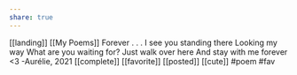 ```yaml
---
share: true
---
```

[[landing]] [[My Poems]]
Forever
.
.
.
I see you standing there 
Looking my way
What are you waiting for?
Just walk over here 
And stay with me forever <3
-Aurélie, 2021
[[complete]] [[favorite]] [[posted]] [[cute]] 
#poem #fav